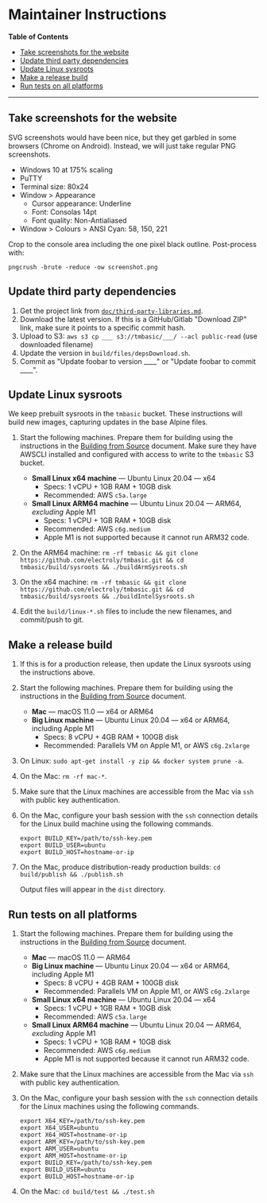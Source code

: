 # Maintainer Instructions

<!-- update the table of contents with: doctoc --github maintainer-instructions.md -->
<!-- START doctoc generated TOC please keep comment here to allow auto update -->
<!-- DON'T EDIT THIS SECTION, INSTEAD RE-RUN doctoc TO UPDATE -->
**Table of Contents**

- [Take screenshots for the website](#take-screenshots-for-the-website)
- [Update third party dependencies](#update-third-party-dependencies)
- [Update Linux sysroots](#update-linux-sysroots)
- [Make a release build](#make-a-release-build)
- [Run tests on all platforms](#run-tests-on-all-platforms)

<!-- END doctoc generated TOC please keep comment here to allow auto update -->

___

## Take screenshots for the website
SVG screenshots would have been nice, but they get garbled in some browsers (Chrome on Android). Instead, we will just take regular PNG screenshots.

- Windows 10 at 175% scaling
- PuTTY
- Terminal size: 80x24
- Window > Appearance
    - Cursor appearance: Underline
    - Font: Consolas 14pt
    - Font quality: Non-Antialiased
- Window > Colours > ANSI Cyan: 58, 150, 221

Crop to the console area including the one pixel black outline. Post-process with:

```
pngcrush -brute -reduce -ow screenshot.png
```

## Update third party dependencies

1. Get the project link from [`doc/third-party-libraries.md`](https://github.com/electroly/tmbasic/blob/master/doc/third-party-libraries.md).
1. Download the latest version. If this is a GitHub/Gitlab "Download ZIP" link, make sure it points to a specific commit hash.
1. Upload to S3: `aws s3 cp ___ s3://tmbasic/___/ --acl public-read` (use downloaded filename)
1. Update the version in `build/files/depsDownload.sh`.
1. Commit as "Update foobar to version ____" or "Update foobar to commit ____".

## Update Linux sysroots

We keep prebuilt sysroots in the `tmbasic` bucket. These instructions will build new images, capturing updates in the base Alpine files.

1. Start the following machines. Prepare them for building using the instructions in the [Building from Source](https://github.com/electroly/tmbasic/blob/master/doc/building-from-source.md) document. Make sure they have AWSCLI installed and configured with access to write to the `tmbasic` S3 bucket.

    - **Small Linux x64 machine** &mdash; Ubuntu Linux 20.04 &mdash; x64
        - Specs: 1 vCPU + 1GB RAM + 10GB disk
        - Recommended: AWS `c5a.large`
    - **Small Linux ARM64 machine** &mdash; Ubuntu Linux 20.04 &mdash; ARM64, *excluding* Apple M1
        - Specs: 1 vCPU + 1GB RAM + 10GB disk
        - Recommended: AWS `c6g.medium`
        - Apple M1 is not supported because it cannot run ARM32 code.

1. On the ARM64 machine: `rm -rf tmbasic && git clone https://github.com/electroly/tmbasic.git && cd tmbasic/build/sysroots && ./buildArmSysroots.sh`

1. On the x64 machine: `rm -rf tmbasic && git clone https://github.com/electroly/tmbasic.git && cd tmbasic/build/sysroots && ./buildIntelSysroots.sh`

1. Edit the `build/linux-*.sh` files to include the new filenames, and commit/push to git.

## Make a release build

1. If this is for a production release, then update the Linux sysroots using the instructions above.

1. Start the following machines. Prepare them for building using the instructions in the [Building from Source](https://github.com/electroly/tmbasic/blob/master/doc/building-from-source.md) document.

    - **Mac** &mdash; macOS 11.0 &mdash; x64 or ARM64
    - **Big Linux machine** &mdash; Ubuntu Linux 20.04 &mdash; x64 or ARM64, including Apple M1
        - Specs: 8 vCPU + 4GB RAM + 100GB disk
        - Recommended: Parallels VM on Apple M1, or AWS `c6g.2xlarge`

1. On Linux: `sudo apt-get install -y zip && docker system prune -a`.

1. On the Mac: `rm -rf mac-*`.

1. Make sure that the Linux machines are accessible from the Mac via `ssh` with public key authentication.

1. On the Mac, configure your bash session with the `ssh` connection details for the Linux build machine using the following commands.

    ```
    export BUILD_KEY=/path/to/ssh-key.pem
    export BUILD_USER=ubuntu
    export BUILD_HOST=hostname-or-ip
    ```

1. On the Mac, produce distribution-ready production builds: `cd build/publish && ./publish.sh`

    Output files will appear in the `dist` directory.

## Run tests on all platforms

1. Start the following machines. Prepare them for building using the instructions in the [Building from Source](https://github.com/electroly/tmbasic/blob/master/doc/building-from-source.md) document.

    - **Mac** &mdash; macOS 11.0 &mdash; ARM64
    - **Big Linux machine** &mdash; Ubuntu Linux 20.04 &mdash; x64 or ARM64, including Apple M1
        - Specs: 8 vCPU + 4GB RAM + 100GB disk
        - Recommended: Parallels VM on Apple M1, or AWS `c6g.2xlarge`
    - **Small Linux x64 machine** &mdash; Ubuntu Linux 20.04 &mdash; x64
        - Specs: 1 vCPU + 1GB RAM + 10GB disk
        - Recommended: AWS `c5a.large`
    - **Small Linux ARM64 machine** &mdash; Ubuntu Linux 20.04 &mdash; ARM64, *excluding* Apple M1
        - Specs: 1 vCPU + 1GB RAM + 10GB disk
        - Recommended: AWS `c6g.medium`
        - Apple M1 is not supported because it cannot run ARM32 code.

1. Make sure that the Linux machines are accessible from the Mac via `ssh` with public key authentication.

1. On the Mac, configure your bash session with the `ssh` connection details for the Linux machines using the following commands.

    ```
    export X64_KEY=/path/to/ssh-key.pem
    export X64_USER=ubuntu
    export X64_HOST=hostname-or-ip
    export ARM_KEY=/path/to/ssh-key.pem
    export ARM_USER=ubuntu
    export ARM_HOST=hostname-or-ip
    export BUILD_KEY=/path/to/ssh-key.pem
    export BUILD_USER=ubuntu
    export BUILD_HOST=hostname-or-ip
    ```

1. On the Mac: `cd build/test && ./test.sh`
